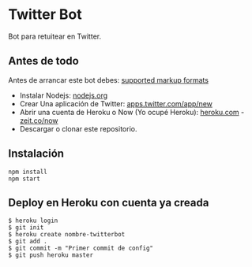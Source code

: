 Twitter Bot
=============

Bot para retuitear en Twitter.

## Antes de todo
Antes de arrancar este bot debes:
[supported markup formats](#markups)
* Instalar Nodejs: [nodejs.org](https://nodejs.org/es/)
* Crear Una aplicación de Twitter: [apps.twitter.com/app/new](https://apps.twitter.com/app/new)
* Abrir una cuenta de Heroku o Now (Yo ocupé Heroku): [heroku.com](https://signup.heroku.com/login) - [zeit.co/now](https://zeit.co/now)
* Descargar o clonar este repositorio.

## Instalación
```
npm install
npm start
```

## Deploy en Heroku con cuenta ya creada
```
$ heroku login
$ git init
$ heroku create nombre-twitterbot
$ git add .
$ git commit -m "Primer commit de config"
$ git push heroku master
```


